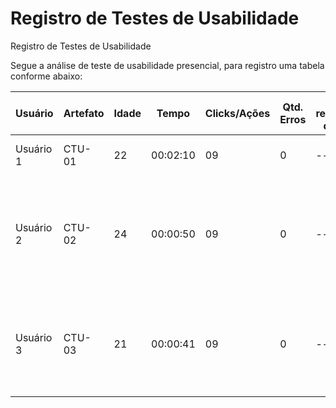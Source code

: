 # Registro de Testes de Usabilidade

Registro de Testes de Usabilidade

Segue a análise de teste de usabilidade presencial, para registro uma tabela conforme abaixo:

| **Usuário** 	| **Artefato** 	| **Idade** | **Tempo** | **Clicks/Ações** | **Qtd. Erros** | **Se recuperou do erro** | **Comentários e observações** |
| --- 	| --- 	| --- | --- | ---  | --- | --- | --- |
| Usuário 1	| CTU-01 | 22 | 00:02:10 | 09 | 0 | --- | Usuário não leu a página inicial |
| Usuário 2 | CTU-02 | 24 | 00:00:50 | 09 | 0 | --- | Usuário não conseguiu voltar para a tela inicial através da tela login e através da tela cadastrar |
| Usuário 3 | CTU-03 | 21 | 00:00:41 | 09 | 0 | --- | Usuário encontro dificuldade para encontrar o botão de login e cadastro |



